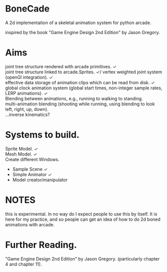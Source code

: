 # BoneCade
A 2d implementation of a skeletal animation system for python arcade.

inspired by the book "Game Engine Design 2nd Edition" by Jason Gregory.

# Aims
joint tree structure rendered with arcade primitives. &#x2713;\
joint tree structure linked to arcade.Sprites. &#x2713;\/
vertex weighted joint system (openGl integration). &#x2713;\
effective data storage of animation clips which can be read from disk. &#x2713;\
global clock animation system (global start times, non-integer sample rates, LERP animations). &#x2713;\
Blending between animations, e.g., running to walking to standing.\
multi-animation blending (shooting while running, using blending to look left, right, up, down).\
...inverse kinematics?

# Systems to build.
Sprite Model. &#x2713;\
Mesh Model. &#x2713;\
Create different Windows. 
* Sample Scene &#x2713;
* Simple Animator &#x2713;
* Model creator/manipulator

# NOTES
this is experimental. In no way do I expect people to use this by itself.
It is here for my practice, and so people can get an idea of how to do 2d boned animations with arcade.

# Further Reading.
"Game Engine Design 2nd Edition" by Jason Gregory. (particularly chapter 4 and chapter 11).
